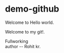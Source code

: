 # demo-github

Welcome to Hello world.

Welcome to my git!.

Fullworking <br>
author -- Rohit kr.


